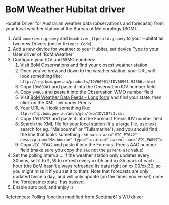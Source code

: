 # BoM Weather Hubitat driver

Hubitat Driver for Australian weather data (observations and forecasts) from your local weather station at the Bureau of Meteorology (BOM).

1. Add `bomdriver.groovy` and `bomdriver_ftpchild.groovy` to your Hubitat as two new Drivers (under `Drivers Code`)
2. Add a new device for weather to your Hubitat, set device Type to your User driver of 'BoM Weather'
3. Configure your IDV and WMO numbers:
    1. Visit [BoM Observations](http://www.bom.gov.au/catalogue/data-feeds.shtml#obs-ind) and find your closest weather station
    2. Once you've browsed down to the weather station, your URL will look something like: `http://reg.bom.gov.au/products/IDV60901/IDV60901.94866.shtml`
    3. Copy `IDV60901` and paste it into the Observation IDV number field
    4. Copy `94866` and paste it into the Observation WMO number field
	5. Visit [BoM Weather Data Feeds - Long form](http://www.bom.gov.au/catalogue/data-feeds.shtml#forecasts) and find your state, then click on the XML link under Precis
	6. Your URL will look something like: `ftp://ftp.bom.gov.au/anon/gen/fwo/IDV10753.xml`
	7. Copy `IDV10753` and paste it into the Forecast Precis IDV number field
	8. Search the XML file for your local station (it's a large file, use text search for eg. "Melbourne" or "Tullamarine"), and you should find the line that looks something like `<area aac="VIC_PT042" description="Melbourne" type="location" parent-aac="VIC_PW007">`
	9. Copy `VIC_PT042` and paste it into the Forecast Precis AAC number field (make sure you copy the `aac` not the `parent-aac` value)
4. Set the polling interval... if the weather station only updates every 30mins, set it to `5,35` to refresh every xx:05 and xx:35 mark of each hour (the BoM hasn't always refreshed its data right on xx:00/xx:30, so you might miss it if you set it to that). Note that forecasts are only updated twice a day, and will only update (on the times you've set) once the 'forecastnextdate' has passed.
5. Enable auto poll, and enjoy :)

References:
Polling function modified from [Scottma61's WU driver](https://github.com/Scottma61/Hubitat/blob/master/Weather-Display%20WU%20Driver)